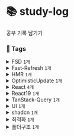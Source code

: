 # 📚 study-log
공부 기록 남기기

<!-- TAGS_START -->

### 📌 Tags

<details>
<summary class="tag-summary">FSD <code>1개</code></summary>

- [27](2025/05/27.md) FSD 폴더 구조와 장단점 알아보기💡
</details>

<details>
<summary class="tag-summary">Fast-Refresh <code>1개</code></summary>

- [27-1](2025/05/27-1.md) React에서 Fast Refresh가 실패하는 이유와 주의사항 알아보기
</details>

<details>
<summary class="tag-summary">HMR <code>1개</code></summary>

- [27-1](2025/05/27-1.md) React에서 Fast Refresh가 실패하는 이유와 주의사항 알아보기
</details>

<details>
<summary class="tag-summary">OptimisticUpdate <code>1개</code></summary>

- [20](2025/05/20.md) 낙관적 업데이트를 위한 리액트 hook
</details>

<details>
<summary class="tag-summary">React <code>4개</code></summary>

- [19](2025/05/19.md) 🛠️ shadcn 검색 Input + Popover 연동 이슈 발생
- [20](2025/05/20.md) 낙관적 업데이트를 위한 리액트 hook
- [27-1](2025/05/27-1.md) React에서 Fast Refresh가 실패하는 이유와 주의사항 알아보기
- [28](2025/05/28.md) React 초보자 가이드 - hooks와 함수는 각각 컴포넌트 내부/외부 중 어디에 두는 게 좋을까?
</details>

<details>
<summary class="tag-summary">React19 <code>1개</code></summary>

- [20](2025/05/20.md) 낙관적 업데이트를 위한 리액트 hook
</details>

<details>
<summary class="tag-summary">TanStack-Query <code>1개</code></summary>

- [19-1](2025/05/19-1.md) TanStack Query를 사용하기 적절한 상황은?
</details>

<details>
<summary class="tag-summary">UI <code>1개</code></summary>

- [19](2025/05/19.md) 🛠️ shadcn 검색 Input + Popover 연동 이슈 발생
</details>

<details>
<summary class="tag-summary">shadcn <code>1개</code></summary>

- [19](2025/05/19.md) 🛠️ shadcn 검색 Input + Popover 연동 이슈 발생
</details>

<details>
<summary class="tag-summary">최적화 <code>1개</code></summary>

- [28](2025/05/28.md) React 초보자 가이드 - hooks와 함수는 각각 컴포넌트 내부/외부 중 어디에 두는 게 좋을까?
</details>

<details>
<summary class="tag-summary">폴더구조 <code>1개</code></summary>

- [27](2025/05/27.md) FSD 폴더 구조와 장단점 알아보기💡
</details>


<!-- TAGS_END -->